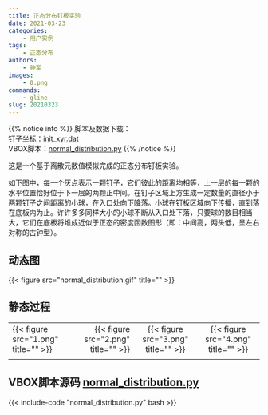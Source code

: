 ```yaml
---
title: 正态分布钉板实验
date: 2021-03-23
categories:
    - 用户实例
tags:
    - 正态分布
authors:
    - 钟军
images:
    - 0.png
commands:
    - gline
slug: 20210323
---
```


{{% notice info %}}
脚本及数据下载：  
钉子坐标：[init_xyr.dat](init_xyr.dat)  
VBOX脚本：[normal_distribution.py](normal_distribution.py)
{{% /notice %}}



这是一个基于离散元数值模拟完成的正态分布钉板实验。    

如下图中，每一个灰点表示一颗钉子，它们彼此的距离均相等，上一层的每一颗的水平位置恰好位于下一层的两颗正中间。在钉子区域上方生成一定数量的直径小于两颗钉子之间距离的小球，在入口处向下降落。小球在钉板区域向下传播，直到落在底板内为止。许许多多同样大小的小球不断从入口处下落，只要球的数目相当大，它们在底板将堆成近似于正态的密度函数图形（即：中间高，两头低，呈左右对称的古钟型）。

## <strong>动态图</strong>
{{< figure src="normal_distribution.gif" title="" >}}


## <strong>静态过程</strong>

|       |       |        |        |
| :-----| ----: | :----: | :----: |
| {{< figure src="1.png" title=""  >}}  | {{< figure src="2.png" title=""  >}}  | {{< figure src="3.png" title=""  >}}  | {{< figure src="4.png" title=""  >}}  |
|       |       |        |        |


## VBOX脚本源码 [normal_distribution.py](normal_distribution.py)

{{< include-code "normal_distribution.py" bash >}}


